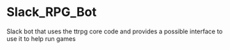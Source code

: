 # Slack_RPG_Bot
Slack bot that uses the ttrpg core code and provides a possible interface to use it to help run games

